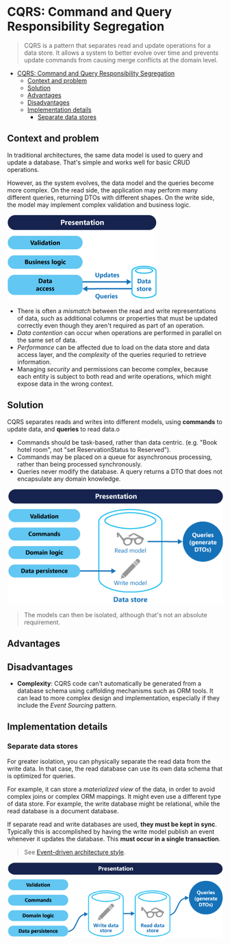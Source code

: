 # CQRS: Command and Query Responsibility Segregation

> CQRS is a pattern that separates read and update operations for a data store. It allows a system to better evolve over time and prevents update commands from causing merge conflicts at the domain level.

- [CQRS: Command and Query Responsibility Segregation](#cqrs-command-and-query-responsibility-segregation)
  - [Context and problem](#context-and-problem)
  - [Solution](#solution)
  - [Advantages](#advantages)
  - [Disadvantages](#disadvantages)
  - [Implementation details](#implementation-details)
    - [Separate data stores](#separate-data-stores)

## Context and problem

In traditional architectures, the same data model is used to query and update a database. That's simple and works well for basic CRUD operations.

However, as the system evolves, the data model and the queries become more complex. On the read side, the application may perform many different queries, returning DTOs with different shapes. On the write side, the model may implement complex validation and business logic.

![](2022-08-08-13-50-43.png)

- There is often a _mismatch_ between the read and write representations of data, such as additional columns or properties that must be updated correctly even though they aren't required as part of an operation.
- _Data contention_ can occur when operations are performed in parallel on the same set of data.
- _Performance_ can be affected due to load on the data store and data access layer, and the _complexity_ of the queries requried to retrieve information.
- Managing _security_ and permissions can become complex, because each entity is subject to both read and write operations, which might expose data in the wrong context.

## Solution

CQRS separates reads and writes into different models, using __commands__ to update data, and __queries__ to read data.o

- Commands should be task-based, rather than data centric. (e.g. "Book hotel room", not "set ReservationStatus to Reserved").
- Commands may be placed on a queue for asynchronous processing, rather than being processed synchronously.
- Queries never modify the database. A query returns a DTO that does not encapsulate any domain knowledge.

![](2022-08-08-14-05-36.png)

> The models can then be isolated, although that's not an absolute requirement.


## Advantages



## Disadvantages

- **Complexity**: CQRS code can't automatically be generated from a database schema using caffolding mechanisms such as ORM tools. It can lead to more complex design and implementation, especially if they include the _Event Sourcing_ pattern.


## Implementation details

### Separate data stores

For greater isolation, you can physically separate the read data from the write data. In that case, the read database can use its own data schema that is optimized for queries.

For example, it can store a _materialized view_ of the data, in order to avoid complex joins or complex ORM mappings. It might even use a different type of data store. For example, the write database might be relational, while the read database is a document database.

If separate read and write databases are used, __they must be kept in sync__. Typically this is accomplished by having the write model publish an event whenever it updates the database. This __must occur in a single transaction__.

> See [Event-driven architecture style](https://docs.microsoft.com/en-us/azure/architecture/guide/architecture-styles/event-driven).

![](2022-08-08-14-51-52.png)
